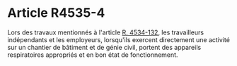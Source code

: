 # Article R4535-4

  
Lors des travaux mentionnés à l'article [R. 4534-132][1], les travailleurs indépendants et les employeurs, lorsqu'ils exercent directement une activité sur un chantier de bâtiment et de génie civil, portent des appareils respiratoires appropriés et en bon état de fonctionnement.

 [1]: /affichCodeArticle.do?cidTexte=LEGITEXT000006072050&idArticle=LEGIARTI000018492347&dateTexte=&categorieLien=cid
